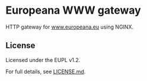 # Europeana WWW gateway

HTTP gateway for www.europeana.eu using NGINX.

## License

Licensed under the EUPL v1.2.

For full details, see [LICENSE.md](LICENSE.md).
